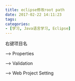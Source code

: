 ```yaml
---
title: eclipse修改root path
date: 2017-02-22 14:11:23
tags:
categories:
- [学习, Java语言学习, Eclipse]
---
```

右键项目名

--> Properties

--> Validation

--> Web Project Setting

